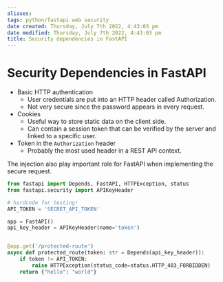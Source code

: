```yaml
---
aliases: 
tags: python/fastapi web security
date created: Thursday, July 7th 2022, 4:43:03 pm
date modified: Thursday, July 7th 2022, 4:43:03 pm
title: Security dependencies in FastAPI
---
```


# Security Dependencies in FastAPI

- Basic HTTP authentication
	- User credentials are put into an HTTP header called Authorization.
	- Not very secure since the password appears in every request.
- Cookies
	- Useful way to store static data on the client side.
	- Can contain a session token that can be verified by the server and linked to a specific user.
- Token in the `Authorization` header
	- Probably the most used header in a REST API context.

The injection also play important role for FastAPI when implementing the secure request.

```python
from fastapi import Depends, FastAPI, HTTPException, status
from fastapi.security import APIKeyHeader

# hardcode for testing!
API_TOKEN = 'SECRET_API_TOKEN'

app = FastAPI()
api_key_header = APIKeyHeader(name='token')


@app.get('/protected-route')
async def protected_route(token: str = Depends(api_key_header)):
    if token != API_TOKEN:
        raise HTTPException(status_code=status.HTTP_403_FORBIDDEN)
    return {"hello": "world"}
```